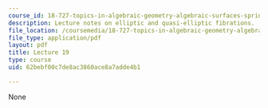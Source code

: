 ```yaml
---
course_id: 18-727-topics-in-algebraic-geometry-algebraic-surfaces-spring-2008
description: Lecture notes on elliptic and quasi-elliptic fibrations.
file_location: /coursemedia/18-727-topics-in-algebraic-geometry-algebraic-surfaces-spring-2008/62bebf00c7de8ac3860ace8a7adde4b1_lect19.pdf
file_type: application/pdf
layout: pdf
title: Lecture 19
type: course
uid: 62bebf00c7de8ac3860ace8a7adde4b1

---
```

None